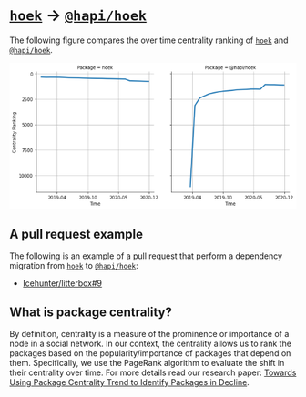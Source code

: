 # [`hoek`](https://www.npmjs.com/package/hoek) -> [`@hapi/hoek`](https://www.npmjs.com/package/@hapi/hoek)

The following figure compares the over time centrality ranking of [`hoek`](https://www.npmjs.com/package/hoek) and [`@hapi/hoek`](https://www.npmjs.com/package/@hapi/hoek).

![the centrality of hoek and @hapi/hoek](../figs/hoek_@hapi_hoek.png)

## A pull request example

The following is an example of a pull request that perform a dependency migration from [`hoek`](https://www.npmjs.com/package/hoek) to [`@hapi/hoek`](https://www.npmjs.com/package/@hapi/hoek):

- [Icehunter/litterbox#9](https://github.com/Icehunter/litterbox/pull/9)

## What is package centrality?

By definition, centrality is a measure of the prominence or importance of a node in a social network.
In our context, the centrality allows us to rank the packages based on the popularity/importance of packages that depend on them.
Specifically, we use the PageRank algorithm to evaluate the shift in their centrality over time.
For more details read our research paper: [Towards Using Package Centrality Trend to Identify Packages in Decline](https://arxiv.org/abs/2107.10168).
